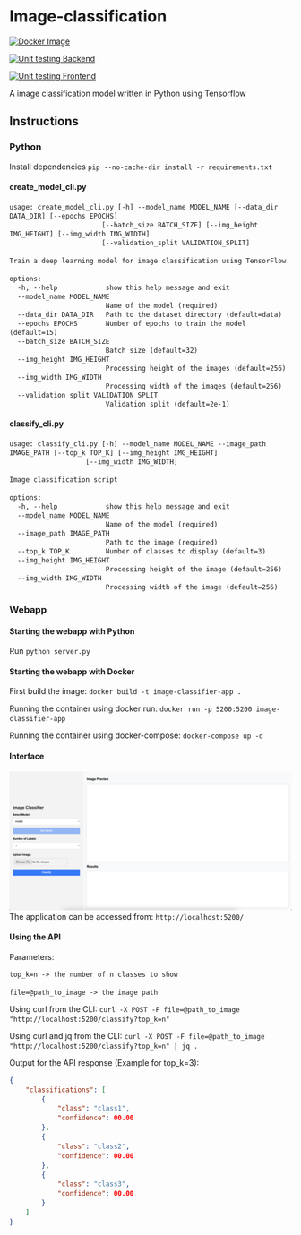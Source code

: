 # Image-classification

[![Docker Image](https://github.com/1red0/image-classification/actions/workflows/build-docker-image.yml/badge.svg)](https://github.com/1red0/image-classification/actions/workflows/build-docker-image.yml)

[![Unit testing Backend](https://github.com/1red0/image-classification/actions/workflows/unit-tests-backend.yml/badge.svg)](https://github.com/1red0/image-classification/actions/workflows/unit-tests-backend.yml)

[![Unit testing Frontend](https://github.com/1red0/image-classification/actions/workflows/unit-tests-frontend.yml/badge.svg)](https://github.com/1red0/image-classification/actions/workflows/unit-tests-frontend.yml)

A image classification model written in Python using Tensorflow

## Instructions

### Python

Install dependencies `pip --no-cache-dir install -r requirements.txt`

#### create_model_cli.py

```text
usage: create_model_cli.py [-h] --model_name MODEL_NAME [--data_dir DATA_DIR] [--epochs EPOCHS]
                       [--batch_size BATCH_SIZE] [--img_height IMG_HEIGHT] [--img_width IMG_WIDTH]
                       [--validation_split VALIDATION_SPLIT]

Train a deep learning model for image classification using TensorFlow.

options:
  -h, --help            show this help message and exit
  --model_name MODEL_NAME
                        Name of the model (required)
  --data_dir DATA_DIR   Path to the dataset directory (default=data)
  --epochs EPOCHS       Number of epochs to train the model (default=15)
  --batch_size BATCH_SIZE
                        Batch size (default=32)
  --img_height IMG_HEIGHT
                        Processing height of the images (default=256)
  --img_width IMG_WIDTH
                        Processing width of the images (default=256)
  --validation_split VALIDATION_SPLIT
                        Validation split (default=2e-1)
```

#### classify_cli.py

```text
usage: classify_cli.py [-h] --model_name MODEL_NAME --image_path IMAGE_PATH [--top_k TOP_K] [--img_height IMG_HEIGHT]
                   [--img_width IMG_WIDTH]

Image classification script

options:
  -h, --help            show this help message and exit
  --model_name MODEL_NAME
                        Name of the model (required)
  --image_path IMAGE_PATH
                        Path to the image (required)
  --top_k TOP_K         Number of classes to display (default=3)
  --img_height IMG_HEIGHT
                        Processing height of the image (default=256)
  --img_width IMG_WIDTH
                        Processing width of the image (default=256)
```

### Webapp

#### Starting the webapp with Python

Run `python server.py`

#### Starting the webapp with Docker

First build the image: `docker build -t image-classifier-app .`

Running the container using docker run: `docker run -p 5200:5200 image-classifier-app`

Running the container using docker-compose: `docker-compose up -d`

#### Interface

![screenshot](docs/images/screenshot.png)
The application can be accessed from: `http://localhost:5200/`

#### Using the API

Parameters:

```text
top_k=n -> the number of n classes to show

file=@path_to_image -> the image path
```

Using curl from the CLI: `curl -X POST -F file=@path_to_image "http://localhost:5200/classify?top_k=n"`

Using curl and jq from the CLI: `curl -X POST -F file=@path_to_image "http://localhost:5200/classify?top_k=n" | jq .`

Output for the API response (Example for top_k=3):

```json
{
    "classifications": [
        {
            "class": "class1",
            "confidence": 00.00
        },
        {
            "class": "class2",
            "confidence": 00.00
        },
        {
            "class": "class3",
            "confidence": 00.00
        }
    ]
}
```
